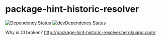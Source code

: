 # package-hint-historic-resolver
[![Dependency Status](https://gemnasium.com/kellyselden/package-hint-historic-resolver.svg)](https://gemnasium.com/kellyselden/package-hint-historic-resolver)
[![devDependency Status](https://david-dm.org/kellyselden/package-hint-historic-resolver/dev-status.svg)](https://david-dm.org/kellyselden/package-hint-historic-resolver#info=devDependencies)

Why is CI broken? http://package-hint-historic-resolver.herokuapp.com/
